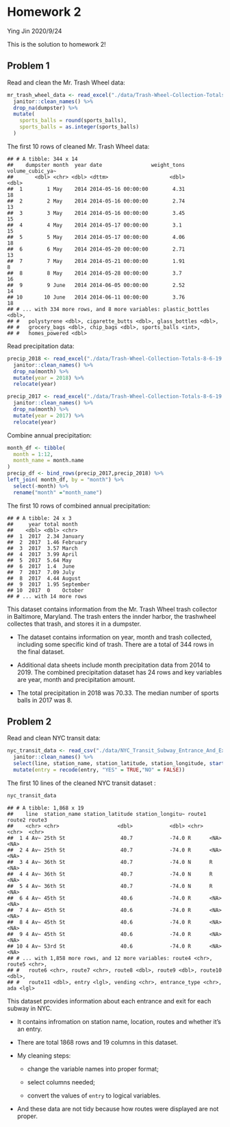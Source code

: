 Homework 2
================
Ying Jin
2020/9/24

This is the solution to homework 2\!

## Problem 1

Read and clean the Mr. Trash Wheel data:

``` r
mr_trash_wheel_data <- read_excel("./data/Trash-Wheel-Collection-Totals-8-6-19.xlsx",sheet = "Mr. Trash Wheel",skip = 1,range = cell_cols("A:N")) %>% 
  janitor::clean_names() %>% 
  drop_na(dumpster) %>% 
  mutate(
    sports_balls = round(sports_balls),
    sports_balls = as.integer(sports_balls)
  )
```

The first 10 rows of cleaned Mr. Trash Wheel data:

    ## # A tibble: 344 x 14
    ##    dumpster month  year date                weight_tons volume_cubic_ya~
    ##       <dbl> <chr> <dbl> <dttm>                    <dbl>            <dbl>
    ##  1        1 May    2014 2014-05-16 00:00:00        4.31               18
    ##  2        2 May    2014 2014-05-16 00:00:00        2.74               13
    ##  3        3 May    2014 2014-05-16 00:00:00        3.45               15
    ##  4        4 May    2014 2014-05-17 00:00:00        3.1                15
    ##  5        5 May    2014 2014-05-17 00:00:00        4.06               18
    ##  6        6 May    2014 2014-05-20 00:00:00        2.71               13
    ##  7        7 May    2014 2014-05-21 00:00:00        1.91                8
    ##  8        8 May    2014 2014-05-28 00:00:00        3.7                16
    ##  9        9 June   2014 2014-06-05 00:00:00        2.52               14
    ## 10       10 June   2014 2014-06-11 00:00:00        3.76               18
    ## # ... with 334 more rows, and 8 more variables: plastic_bottles <dbl>,
    ## #   polystyrene <dbl>, cigarette_butts <dbl>, glass_bottles <dbl>,
    ## #   grocery_bags <dbl>, chip_bags <dbl>, sports_balls <int>,
    ## #   homes_powered <dbl>

Read precipitation data:

``` r
precip_2018 <- read_excel("./data/Trash-Wheel-Collection-Totals-8-6-19.xlsx",sheet = "2018 Precipitation",skip = 1) %>% 
  janitor::clean_names() %>% 
  drop_na(month) %>% 
  mutate(year = 2018) %>% 
  relocate(year)

precip_2017 <- read_excel("./data/Trash-Wheel-Collection-Totals-8-6-19.xlsx",sheet = "2017 Precipitation",skip = 1) %>% 
  janitor::clean_names() %>% 
  drop_na(month) %>% 
  mutate(year = 2017) %>% 
  relocate(year)
```

Combine annual precipitation:

``` r
month_df <- tibble(
  month = 1:12,
  month_name = month.name
)
precip_df <- bind_rows(precip_2017,precip_2018) %>% 
left_join( month_df, by = "month") %>% 
  select(-month) %>% 
  rename("month" ="month_name")
```

The first 10 rows of combined annual precipitation:

    ## # A tibble: 24 x 3
    ##     year total month    
    ##    <dbl> <dbl> <chr>    
    ##  1  2017  2.34 January  
    ##  2  2017  1.46 February 
    ##  3  2017  3.57 March    
    ##  4  2017  3.99 April    
    ##  5  2017  5.64 May      
    ##  6  2017  1.4  June     
    ##  7  2017  7.09 July     
    ##  8  2017  4.44 August   
    ##  9  2017  1.95 September
    ## 10  2017  0    October  
    ## # ... with 14 more rows

This dataset contains information from the Mr. Trash Wheel trash
collector in Baltimore, Maryland. The trash enters the innder harbor,
the trashwheel collectes that trash, and stores it in a dumpster.

  - The dataset contains information on year, month and trash collected,
    including some specific kind of trash. There are a total of 344 rows
    in the final dataset.

  - Additional data sheets include month precipitation data from 2014 to
    2019. The combined precipitation dataset has 24 rows and key
    variables are year, month and precipitation amount.

  - The total precipitation in 2018 was 70.33. The median number of
    sports balls in 2017 was 8.

## Problem 2

Read and clean NYC transit data:

``` r
nyc_transit_data <- read_csv("./data/NYC_Transit_Subway_Entrance_And_Exit_Data.csv") %>% 
  janitor::clean_names() %>% 
  select(line, station_name, station_latitude, station_longitude, starts_with("route"), entry, vending, entrance_type, ada) %>% 
  mutate(entry = recode(entry, "YES" = TRUE,"NO" = FALSE))
```

The first 10 lines of the cleaned NYC transit dataset :

``` r
nyc_transit_data
```

    ## # A tibble: 1,868 x 19
    ##    line  station_name station_latitude station_longitu~ route1 route2 route3
    ##    <chr> <chr>                   <dbl>            <dbl> <chr>  <chr>  <chr> 
    ##  1 4 Av~ 25th St                  40.7            -74.0 R      <NA>   <NA>  
    ##  2 4 Av~ 25th St                  40.7            -74.0 R      <NA>   <NA>  
    ##  3 4 Av~ 36th St                  40.7            -74.0 N      R      <NA>  
    ##  4 4 Av~ 36th St                  40.7            -74.0 N      R      <NA>  
    ##  5 4 Av~ 36th St                  40.7            -74.0 N      R      <NA>  
    ##  6 4 Av~ 45th St                  40.6            -74.0 R      <NA>   <NA>  
    ##  7 4 Av~ 45th St                  40.6            -74.0 R      <NA>   <NA>  
    ##  8 4 Av~ 45th St                  40.6            -74.0 R      <NA>   <NA>  
    ##  9 4 Av~ 45th St                  40.6            -74.0 R      <NA>   <NA>  
    ## 10 4 Av~ 53rd St                  40.6            -74.0 R      <NA>   <NA>  
    ## # ... with 1,858 more rows, and 12 more variables: route4 <chr>, route5 <chr>,
    ## #   route6 <chr>, route7 <chr>, route8 <dbl>, route9 <dbl>, route10 <dbl>,
    ## #   route11 <dbl>, entry <lgl>, vending <chr>, entrance_type <chr>, ada <lgl>

This dataset provides information about each entrance and exit for each
subway in NYC.

  - It contains infromation on station name, location, routes and
    whether it’s an entry.

  - There are total 1868 rows and 19 columns in this dataset.

  - My cleaning steps:
    
      - change the variable names into proper format;
    
      - select columns needed;
    
      - convert the values of `entry` to logical variables.

  - And these data are not tidy because how routes were displayed are
    not proper.
